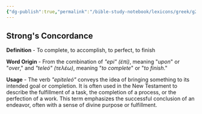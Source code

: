 ```yaml
---
{"dg-publish":true,"permalink":"/bible-study-notebook/lexicons/greek/g2005-epiteleo/","tags":["Greek/G2005-epiteleó"],"created":"2025-06-02T23:40:12.180-04:00","updated":"2025-06-02T20:08:11.146-04:00"}
---
```


## Strong's Concordance

**Definition** - To complete, to accomplish, to perfect, to finish

**Word Origin** - From the combination of *"epi" (ἐπί)*, meaning "*upon*" or "*over*," and *"teleó" (τελέω)*, meaning "*to complete*" or "*to finish*."

**Usage** - The verb *"epiteleó"* conveys the idea of bringing something to its intended goal or completion. It is often used in the New Testament to describe the fulfillment of a task, the completion of a process, or the perfection of a work. This term emphasizes the successful conclusion of an endeavor, often with a sense of divine purpose or fulfillment.

